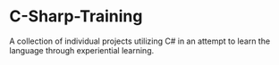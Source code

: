 # C-Sharp-Training
A collection of individual projects utilizing C# in an attempt to learn the language through experiential learning.
